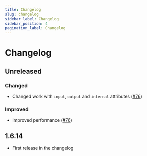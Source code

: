 ```yaml
---
title: Changelog
slug: changelog
sidebar_label: Changelog
sidebar_position: 4
pagination_label: Changelog
---
```


# Changelog

## Unreleased

### Changed

- Changed work with `input`, `output` and `internal` attributes ([#76](https://github.com/afuno/servactory/pull/76))

### Improved

- Improved performance ([#76](https://github.com/afuno/servactory/pull/76))

## 1.6.14

- First release in the changelog
